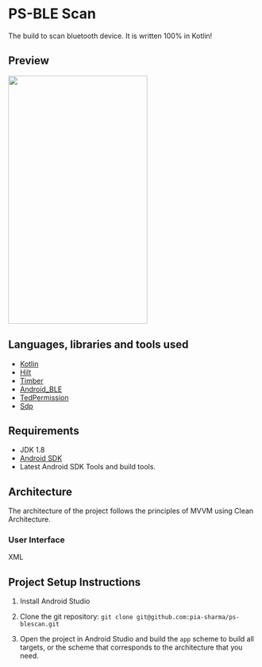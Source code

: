 # PS-BLE Scan
The build to scan bluetooth device. It is written 100% in Kotlin!

## Preview
<img src="[https://raw.githubusercontent.com/pia-sharma/ps-blescan/main/ps_ble_demo.gif]" width="280" height="500"/> 

## Languages, libraries and tools used

* [Kotlin](https://kotlinlang.org/)
* [Hilt](https://developer.android.com/training/dependency-injection/hilt-android)
* [Timber](https://github.com/JakeWharton/timber)
* [Android_BLE](https://source.android.com/docs/core/connect/bluetooth/ble)
* [TedPermission](https://github.com/ParkSangGwon/TedPermission)
* [Sdp](https://github.com/intuit/sdp)

## Requirements

* JDK 1.8
* [Android SDK](https://developer.android.com/studio/index.html)
* Latest Android SDK Tools and build tools.

## Architecture
The architecture of the project follows the principles of MVVM using Clean Architecture.

### User Interface
XML

## Project Setup Instructions

1. Install Android Studio

2. Clone the git repository: `git clone git@github.com:pia-sharma/ps-blescan.git`

3. Open the project in Android Studio and build the `app` scheme to build all targets, or the scheme that corresponds to the architecture that you need.
